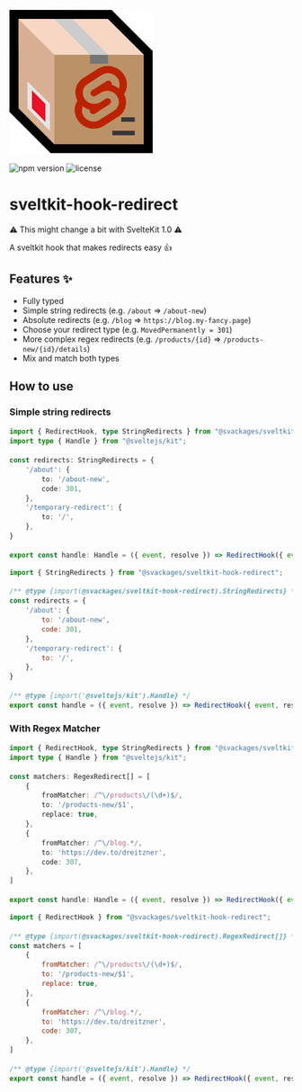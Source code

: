 ![svackage logo](https://raw.githubusercontent.com/svackages/persistent-store/main/logo.png)

![npm version](https://img.shields.io/npm/v/@svackages/sveltkit-hook-redirect)
![license](https://img.shields.io/github/license/svackages/sveltkit-hook-redirect)
# sveltkit-hook-redirect
⚠ This might change a bit with SvelteKit 1.0 ⚠

A sveltkit hook that makes redirects easy 👍

## Features ✨
- Fully typed
- Simple string redirects (e.g. `/about` => `/about-new`)
- Absolute redirects (e.g. `/blog` => `https://blog.my-fancy.page`)
- Choose your redirect type (e.g. `MovedPermanently = 301`)
- More complex regex redirects (e.g. `/products/{id}` => `/products-new/{id}/details`)
- Mix and match both types

## How to use
### Simple string redirects
```typescript
import { RedirectHook, type StringRedirects } from "@svackages/sveltkit-hook-redirect";
import type { Handle } from "@sveltejs/kit";

const redirects: StringRedirects = {
    '/about': {
        to: '/about-new',
        code: 301,
    },
    '/temporary-redirect': {
        to: '/',
    },
}

export const handle: Handle = ({ event, resolve }) => RedirectHook({ event, resolve, redirects });
```
```javascript
import { StringRedirects } from "@svackages/sveltkit-hook-redirect";

/** @type {import(@svackages/sveltkit-hook-redirect).StringRedirects} */
const redirects = {
    '/about': {
        to: '/about-new',
        code: 301,
    },
    '/temporary-redirect': {
        to: '/',
    },
}

/** @type {import('@sveltejs/kit').Handle} */
export const handle = ({ event, resolve }) => RedirectHook({ event, resolve, redirects });
```
### With Regex Matcher
```typescript
import { RedirectHook, type StringRedirects } from "@svackages/sveltkit-hook-redirect";
import type { Handle } from "@sveltejs/kit";

const matchers: RegexRedirect[] = [
    {
        fromMatcher: /^\/products\/(\d+)$/,
        to: '/products-new/$1',
        replace: true,
    },
    {
        fromMatcher: /^\/blog.*/,
        to: 'https://dev.to/dreitzner',
        code: 307,
    },
]

export const handle: Handle = ({ event, resolve }) => RedirectHook({ event, resolve, matchers });
```
```javascript
import { RedirectHook } from "@svackages/sveltkit-hook-redirect";

/** @type {import(@svackages/sveltkit-hook-redirect).RegexRedirect[]} */
const matchers = [
    {
        fromMatcher: /^\/products\/(\d+)$/,
        to: '/products-new/$1',
        replace: true,
    },
    {
        fromMatcher: /^\/blog.*/,
        to: 'https://dev.to/dreitzner',
        code: 307,
    },
]

/** @type {import('@sveltejs/kit').Handle} */
export const handle = ({ event, resolve }) => RedirectHook({ event, resolve, matchers });
```

